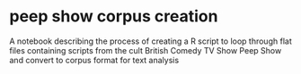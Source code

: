 # peep show corpus creation
 A notebook describing the process of creating a R script to loop through flat files containing scripts from the cult British Comedy TV Show Peep Show and convert to corpus format for text analysis
